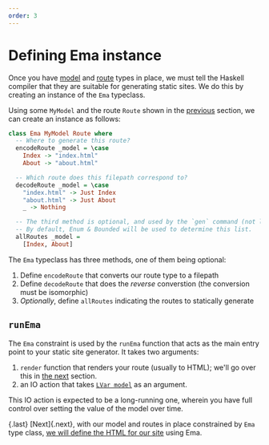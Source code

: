 ```yaml
---
order: 3
---
```

# Defining Ema instance

Once you have [model](guide/model.md) and [route](guide/routes.md) types in place, we must tell the Haskell compiler that they are suitable for generating static sites. We do this by creating an instance of the `Ema` typeclass.

Using some `MyModel` and the route `Route` shown in the [previous](guide/routes.md) section, we can create an instance as follows:

```haskell
class Ema MyModel Route where 
  -- Where to generate this route?
  encodeRoute _model = \case
    Index -> "index.html"
    About -> "about.html"

  -- Which route does this filepath correspond to?
  decodeRoute _model = \case
    "index.html" -> Just Index
    "about.html" -> Just About
    _ -> Nothing

  -- The third method is optional, and used by the `gen` command (not live-server)
  -- By default, Enum & Bounded will be used to determine this list.
  allRoutes _model =
    [Index, About]
```

The `Ema` typeclass has three methods, one of them being optional:

1. Define `encodeRoute` that converts our route type to a filepath 
2. Define `decodeRoute` that does the *reverse* converstion (the conversion must be isomorphic)
3. _Optionally_, define `allRoutes` indicating the routes to statically generate

## `runEma`

The `Ema` constraint is used by the `runEma` function that acts as the main entry point to your static site generator. It takes two arguments:

1. `render` function that renders your route (usually to HTML); we'll go over this in [the next](guide/render.md) section.
2. an IO action that takes [`LVar model`](guide/model.md) as an argument. 
 
This IO action is expected to be a long-running one, wherein you have full control over setting the value of the model over time.

{.last}
[Next]{.next}, with our model and routes in place constrained by `Ema` type class, [we will define the HTML for our site](guide/render.md) using Ema.
